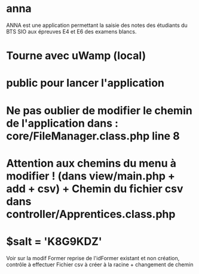 # anna
ANNA est une application permettant la saisie des notes des étudiants du BTS SIO aux épreuves E4 et E6 des examens blancs.


# Tourne avec uWamp (local)

# public pour lancer l'application

# Ne pas oublier de modifier le chemin de l'application dans : core/FileManager.class.php line 8

# Attention aux chemins du menu à modifier ! (dans view/main.php + add + csv) + Chemin du fichier csv dans controller/Apprentices.class.php

# $salt = 'K8G9KDZ'

Voir sur la modif Former reprise de l'idFormer existant et non création, contrôle à effectuer
Fichier csv à créer à la racine + changement de chemin
